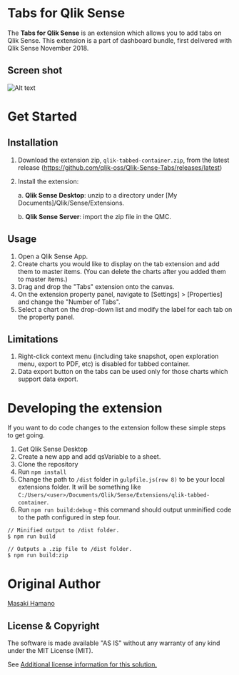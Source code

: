 # Tabs for Qlik Sense
The **Tabs for Qlik Sense** is an extension which allows you to add tabs on Qlik Sense. This extension is a part of dashboard bundle, first delivered with Qlik Sense November 2018.

## Screen shot

![Alt text](./images/Demo.png)

# Get Started

## Installation
1. Download the extension zip, `qlik-tabbed-container.zip`, from the latest release (https://github.com/qlik-oss/Qlik-Sense-Tabs/releases/latest)
2. Install the extension:

    a. **Qlik Sense Desktop**: unzip to a directory under [My Documents]/Qlik/Sense/Extensions.
    
    b. **Qlik Sense Server**: import the zip file in the QMC.

## Usage
1. Open a Qlik Sense App.
2. Create charts you would like to display on the tab extension and add them to master items. (You can delete the charts after you added them to master items.)
3. Drag and drop the "Tabs" extension onto the canvas.
4. On the extension property panel, navigate to [Settings] > [Properties] and change the "Number of Tabs".
5. Select a chart on the drop-down list and modify the label for each tab on the property panel.

## Limitations
1. Right-click context menu (including take snapshot, open exploration menu, export to PDF, etc) is disabled for tabbed container.
2. Data export button on the tabs can be used only for those charts which support data export.

# Developing the extension

If you want to do code changes to the extension follow these simple steps to get going.

1. Get Qlik Sense Desktop
1. Create a new app and add qsVariable to a sheet.
2. Clone the repository
3. Run `npm install`
4. Change the path to `/dist` folder in `gulpfile.js(row 8)` to be your local extensions folder. It will be something like `C:/Users/<user>/Documents/Qlik/Sense/Extensions/qlik-tabbed-container`.
5. Run `npm run build:debug` - this command should output unminified code to the path configured in step four.

```
// Minified output to /dist folder.
$ npm run build
```

```
// Outputs a .zip file to /dist folder.
$ npm run build:zip
```

# Original Author
[Masaki Hamano](https://github.com/mhamano)

## License & Copyright
The software is made available "AS IS" without any warranty of any kind under the MIT License (MIT).

See [Additional license information for this solution.](LICENSE.md)
